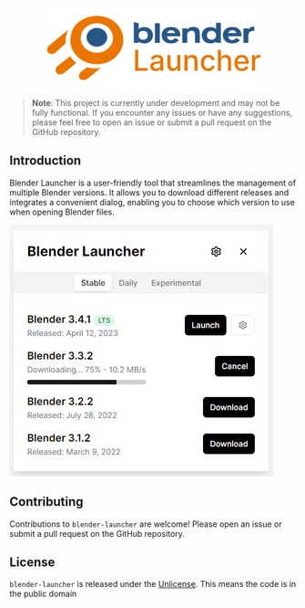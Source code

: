 <p align="center">
  <a>
    <img width="380" src="./docs/banner.svg" alt="logo">
  </a>
</p>

> **Note**: This project is currently under development and may not be fully functional. If you encounter any issues or have any suggestions, please feel free to open an issue or submit a pull request on the GitHub repository.

## Introduction

Blender Launcher is a user-friendly tool that streamlines the management of multiple Blender versions. It allows you to download different releases and integrates a convenient dialog, enabling you to choose which version to use when opening Blender files.

![Concept](./docs/concept.png)

## Contributing

Contributions to `blender-launcher` are welcome! Please open an issue or submit a pull request on the GitHub repository.

## License

`blender-launcher` is released under the [Unlicense](LICENSE.md). This means the code is in the public domain
